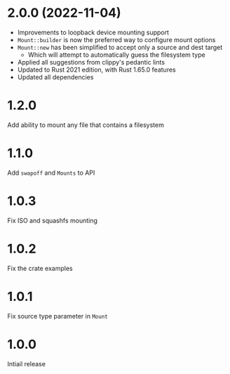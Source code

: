 # 2.0.0 (2022-11-04)

- Improvements to loopback device mounting support
- `Mount::builder` is now the preferred way to configure mount options
- `Mount::new` has been simplified to accept only a source and dest target
    - Which will attempt to automatically guess the filesystem type
- Applied all suggestions from clippy's pedantic lints
- Updated to Rust 2021 edition, with Rust 1.65.0 features
- Updated all dependencies

# 1.2.0

Add ability to mount any file that contains a filesystem

# 1.1.0

Add `swapoff` and `Mounts` to API

# 1.0.3

Fix ISO and squashfs mounting

# 1.0.2

Fix the crate examples

# 1.0.1

Fix source type parameter in `Mount`

# 1.0.0

Intiail release
